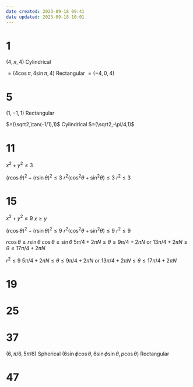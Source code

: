 ```yaml
---
date created: 2023-09-18 09:41
date updated: 2023-09-18 10:01
---
```


# 1

$(4,\pi,4)$ Cylindrical

$=(4\cos\pi,4\sin\pi,4)$ Rectangular
$=(-4,0,4)$

# 5

$(1,-1,1)$ Rectangular

$=(\sqrt2,\tan(-1/1),1)$ Cylindrical
$=(\sqrt2,-\pi/4,1)$

# 11

$x^2+y^2\le3$

$(r\cos\theta)^2+(r\sin\theta)^2\le3$
$r^2(\cos^2\theta+\sin^2\theta)\le3$
$r^2\le3$

# 15


$x^2+y^2\le9$
$x\ge y$

$(r\cos\theta)^2+(r\sin\theta)^2\le9$
$r^2(\cos^2\theta+\sin^2\theta)\le9$
$r^2\le9$

$r\cos\theta\ge r\sin\theta$
$\cos\theta\ge\sin\theta$
$5\pi/4+2\pi N\le \theta\le 9\pi/4+2\pi N$ or $13\pi/4+2\pi N\le \theta\le 17\pi/4+2\pi N$

$r^2\le9$
$5\pi/4+2\pi N\le \theta\le 9\pi/4+2\pi N$ or $13\pi/4+2\pi N\le \theta\le 17\pi/4+2\pi N$

# 19



# 25



# 37

$(6,\pi/6,5\pi/6)$ Spherical
$(6\sin\phi\cos\theta,6\sin\phi\sin\theta,p\cos\theta)$ Rectangular

# 47

